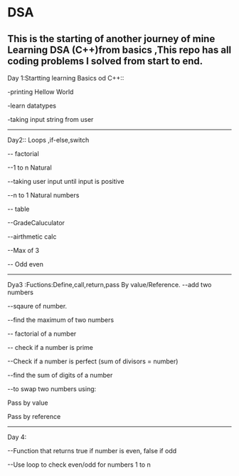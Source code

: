 # DSA
This is the starting of another journey of mine Learning DSA  (C++)from basics ,This repo has all coding problems  I solved from start to end.
---
Day 1:Startting learning Basics od C++::

-printing Hellow World

-learn datatypes

-taking input string from user 

---

Day2:: Loops ,if-else,switch

-- factorial 

--1 to n Natural

--taking user input until input is positive

--n to 1 Natural numbers

-- table 

--GradeCaluculator

--airthmetic calc

--Max of 3

-- Odd even

---
Dya3 :Fuctions:Define,call,return,pass By value/Reference.
--add two numbers

--sqaure of number.

--find the maximum of two numbers

-- factorial of a number

-- check if a number is prime

--Check if a number is perfect (sum of divisors = number)

--find the sum of digits of a number


--to swap two numbers using:

Pass by value

Pass by reference

---

Day 4:

--Function that returns true if number is even, false if odd

--Use loop to check even/odd for numbers 1 to n